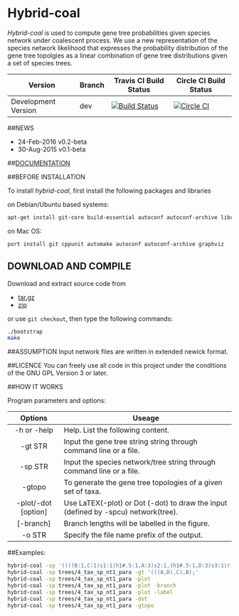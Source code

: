 Hybrid-coal
===========

_Hybrid-coal_ is used to compute gene tree probabilities given species network under coalescent process. We use a new representation of the species network likelihood that expresses
the probability distribution of the gene tree topolgies as a linear combination of gene tree distributions given a set of species trees.

Version             | Branch  | Travis CI Build Status                                                                                                                   | Circle CI Build Status
------------------- | ------- | ---------------------------------------------------------------------------------------------------------------------------------------- |--------------------------
Development Version | dev     | [![Build Status](https://api.travis-ci.org/hybridLambda/hybrid-coal.svg?branch=dev)](https://travis-ci.com/hybridLambda/hybrid-coal)         | [![Circle CI](https://circleci.com/gh/hybridLambda/hybrid-coal.svg?style=svg)](https://circleci.com/gh/hybridLambda/hybrid-coal)

##NEWS
 - 24-Feb-2016 v0.2-beta
 - 30-Aug-2015 v0.1-beta 

##[DOCUMENTATION](https://github.com/hybridLambda/hybrid-coal/raw/doc/doc/manual.pdf)

##BEFORE INSTALLATION

To install _hybrid-coal_, first install the following packages and libraries

on Debian/Ubuntu based systems:
```bash
apt-get install git-core build-essential autoconf autoconf-archive libcppunit-dev graphviz
```
on Mac OS:
```bash
port install git cppunit automake autoconf autoconf-archive graphviz
```

## DOWNLOAD AND COMPILE

Download and extract source code from 
 - [tar.gz](https://github.com/hybridLambda/hybrid-coal/raw/doc/archive/hybrid-coal-v0.2.1-beta.tar.gz)
 - [zip](https://github.com/hybridLambda/hybrid-coal/raw/doc/archive/hybrid-coal-v0.2.1-beta.zip)
 
or use `git checkout`, then type the following commands:
```bash
./bootstrap
make
```

##ASSUMPTION
Input network files are written in extended newick format.

##LICENCE
You can freely use all code in this project under the conditions of the GNU
GPL Version 3 or later.

##HOW IT WORKS

Program parameters and options:

Options              | Useage |
:-------------------:| ------------------------------- |
-h or -help          | Help. List the following content. |
             -gt STR | Input the gene tree string string through command line or a file.
             -sp STR | Input the species network/tree string through command line or a file.
              -gtopo | To generate the gene tree topologies of a given set of taxa.
 -plot/-dot [option] | Use LaTEX(-plot) or Dot (-dot) to draw the input (defined by -spcu) network(tree).
           [-branch] | Branch lengths will be labelled in the figure.
             -o STR  | Specify the file name prefix of the output.

##Examples:
```bash
hybrid-coal -sp '((((B:1,C:1)s1:1)h1#.5:1,A:3)s2:1,(h1#.5:1,D:3)s3:1)r;'
hybrid-coal -sp trees/4_tax_sp_nt1_para -gt '(((A,D),C),B);'
hybrid-coal -sp trees/4_tax_sp_nt1_para -plot
hybrid-coal -sp trees/4_tax_sp_nt1_para -plot -branch
hybrid-coal -sp trees/4_tax_sp_nt1_para -plot -label
hybrid-coal -sp trees/4_tax_sp_nt1_para -dot
hybrid-coal -sp trees/4_tax_sp_nt1_para -gtopo
```
